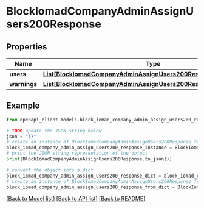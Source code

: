 # BlockIomadCompanyAdminAssignUsers200Response


## Properties

Name | Type | Description | Notes
------------ | ------------- | ------------- | -------------
**users** | [**List[BlockIomadCompanyAdminAssignUsers200ResponseUsersInner]**](BlockIomadCompanyAdminAssignUsers200ResponseUsersInner.md) |  | 
**warnings** | [**List[BlockIomadCompanyAdminAssignUsers200ResponseWarningsInner]**](BlockIomadCompanyAdminAssignUsers200ResponseWarningsInner.md) |  | [optional] 

## Example

```python
from openapi_client.models.block_iomad_company_admin_assign_users200_response import BlockIomadCompanyAdminAssignUsers200Response

# TODO update the JSON string below
json = "{}"
# create an instance of BlockIomadCompanyAdminAssignUsers200Response from a JSON string
block_iomad_company_admin_assign_users200_response_instance = BlockIomadCompanyAdminAssignUsers200Response.from_json(json)
# print the JSON string representation of the object
print(BlockIomadCompanyAdminAssignUsers200Response.to_json())

# convert the object into a dict
block_iomad_company_admin_assign_users200_response_dict = block_iomad_company_admin_assign_users200_response_instance.to_dict()
# create an instance of BlockIomadCompanyAdminAssignUsers200Response from a dict
block_iomad_company_admin_assign_users200_response_from_dict = BlockIomadCompanyAdminAssignUsers200Response.from_dict(block_iomad_company_admin_assign_users200_response_dict)
```
[[Back to Model list]](../README.md#documentation-for-models) [[Back to API list]](../README.md#documentation-for-api-endpoints) [[Back to README]](../README.md)


